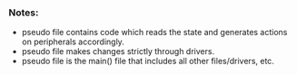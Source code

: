 
### Notes:

* pseudo file contains code which reads the state and generates actions on peripherals accordingly.
* pseudo file makes changes strictly through drivers. 
* pseudo file is the main() file that includes all other files/drivers, etc.
